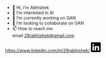 - 👋 Hi, I’m Abhishek
- 👀 I’m interested in AI
- 🌱 I’m currently working on GAN
- 💞️ I’m looking to collaborate on GAN
- 📫 How to reach me  
      email 29rabhishek@gmail.com

https://www.linkedin.com/in/29rabhishek/
![](./assets/linkedin.svg)

<!---
DarkHorcrux/DarkHorcrux is a ✨ special ✨ repository because its `README.md` (this file) appears on your GitHub profile.
You can click the Preview link to take a look at your changes.
--->
